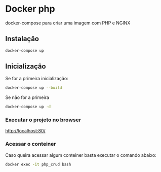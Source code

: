 # Docker php

docker-compose para criar uma imagem com PHP e NGINX

## Instalação

```bash
docker-compose up
```

## Inicialização

Se for a primeira inicialização:

```bash
docker-compose up --build
```

Se não for a primeira

```bash
docker-compose up -d
```

### Executar o projeto no browser

[http://localhost:80/](http://localhost:80/ "Exibi o projeto")

### Acessar o conteiner

Caso queira acessar algum conteiner basta executar o comando abaixo:

```bash
docker exec -it php_crud bash
```
